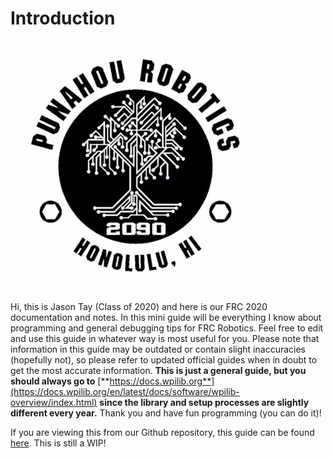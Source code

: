 # Introduction

![](.gitbook/assets/9agyfye4_400x400.jpg)

Hi, this is Jason Tay \(Class of 2020\) and here is our FRC 2020 documentation and notes. In this mini guide will be everything I know about programming and general debugging tips for FRC Robotics. Feel free to edit and use this guide in whatever way is most useful for you. Please note that information in this guide may be outdated or contain slight inaccuracies \(hopefully not\), so please refer to updated official guides when in doubt to get the most accurate information. **This is just a general guide, but you should always go to** [**https://docs.wpilib.org**](https://docs.wpilib.org/en/latest/docs/software/wpilib-overview/index.html) **since the library and setup processes are slightly different every year.** Thank you and have fun programming \(you can do it\)! 

If you are viewing this from our Github repository, this guide can be found [here](https://programmers2090.gitbook.io/2090-frc-programming-bible/). This is still a WIP!

